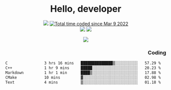 # <div align='center' >Hello, developer</div>

<div align='center'>
  <a ><img src="https://img.shields.io/badge/dynamic/json?url=https%3A%2F%2Fapi.swo.moe%2Fstats%2Fgithub%2FFree-Aaron-Li&query=count&color=181717&label=GitHub&labelColor=282c34&logo=github&suffix=+follows&cacheSeconds=3600"></a>
  <a href="https://wakatime.com/@fe40087f-8eae-48dc-9950-ad0633db1591"><img src="https://wakatime.com/badge/user/fe40087f-8eae-48dc-9950-ad0633db1591.svg" alt="Total time coded since Mar 9 2022" /></a>
</div>
<div align='center'>
  <a><img src="https://img.shields.io/badge/Rookie-blue?style=plastic&logo=c&logoColor=blue&labelColor=7a6d56"></a>
  <a><img src="https://img.shields.io/badge/Rookie-blue?style=plastic&logo=c%2B%2B&logoColor=blue&labelColor=7a6d56"></a> 
</div>

<p align="center">
  <img src="https://readme-typing-svg.demolab.com/?lines=你好!+开发者;Hello!+ developer&font=Fira%20Code&center=true&width=380&height=50&duration=4000&pause=1000">
</p>


<div align='right'>
  <h3>Coding</h3>
</div>

<!--START_SECTION:waka-->

```txt
C                3 hrs 16 mins   ██████████████▒░░░░░░░░░░   57.29 %
C++              1 hr 9 mins     █████░░░░░░░░░░░░░░░░░░░░   20.23 %
Markdown         1 hr 1 min      ████▒░░░░░░░░░░░░░░░░░░░░   17.88 %
CMake            10 mins         ▓░░░░░░░░░░░░░░░░░░░░░░░░   02.98 %
Text             4 mins          ▒░░░░░░░░░░░░░░░░░░░░░░░░   01.18 %
```

<!--END_SECTION:waka-->




